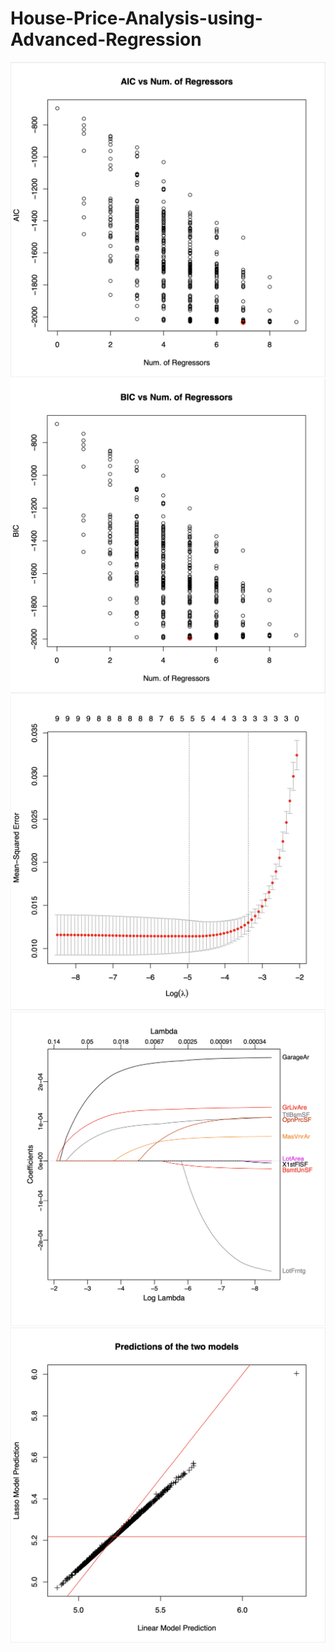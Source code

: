 # House-Price-Analysis-using-Advanced-Regression
![](plots/plot1.png)
![](plots/plot2.png)
![](plots/plot3.png)
![](plots/plot4.png)
![](plots/plot5.png)
